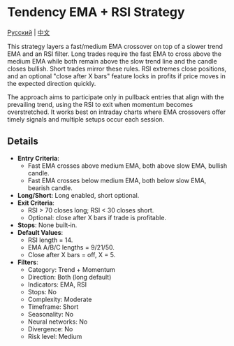 # Tendency EMA + RSI Strategy
[Русский](README_ru.md) | [中文](README_cn.md)

This strategy layers a fast/medium EMA crossover on top of a slower trend EMA
and an RSI filter. Long trades require the fast EMA to cross above the medium
EMA while both remain above the slow trend line and the candle closes bullish.
Short trades mirror these rules. RSI extremes close positions, and an optional
"close after X bars" feature locks in profits if price moves in the expected
direction quickly.

The approach aims to participate only in pullback entries that align with the
prevailing trend, using the RSI to exit when momentum becomes overstretched. It
works best on intraday charts where EMA crossovers offer timely signals and
multiple setups occur each session.

## Details

- **Entry Criteria**:
  - Fast EMA crosses above medium EMA, both above slow EMA, bullish candle.
  - Fast EMA crosses below medium EMA, both below slow EMA, bearish candle.
- **Long/Short**: Long enabled, short optional.
- **Exit Criteria**:
  - RSI > 70 closes long; RSI < 30 closes short.
  - Optional: close after X bars if trade is profitable.
- **Stops**: None built‑in.
- **Default Values**:
  - RSI length = 14.
  - EMA A/B/C lengths = 9/21/50.
  - Close after X bars = off, X = 5.
- **Filters**:
  - Category: Trend + Momentum
  - Direction: Both (long default)
  - Indicators: EMA, RSI
  - Stops: No
  - Complexity: Moderate
  - Timeframe: Short
  - Seasonality: No
  - Neural networks: No
  - Divergence: No
  - Risk level: Medium
